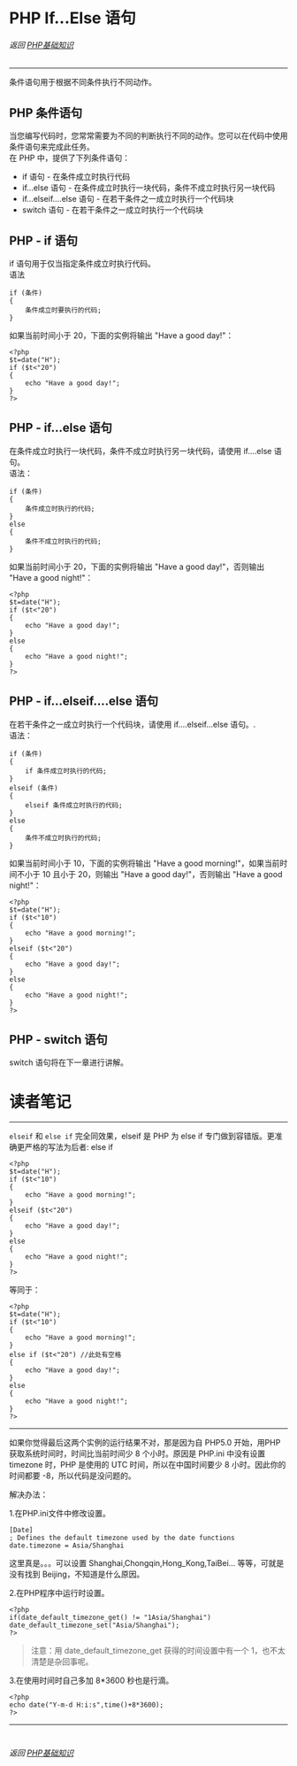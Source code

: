 # PHP If...Else 语句
###### 返回 [PHP基础知识](../PHP基础知识.md)
***


条件语句用于根据不同条件执行不同动作。


## PHP 条件语句
当您编写代码时，您常常需要为不同的判断执行不同的动作。您可以在代码中使用条件语句来完成此任务。  
在 PHP 中，提供了下列条件语句：
- if 语句 - 在条件成立时执行代码
- if...else 语句 - 在条件成立时执行一块代码，条件不成立时执行另一块代码
- if...elseif....else 语句 - 在若干条件之一成立时执行一个代码块
- switch 语句 - 在若干条件之一成立时执行一个代码块


## PHP - if 语句
if 语句用于仅当指定条件成立时执行代码。  
语法
```
if (条件)
{
    条件成立时要执行的代码;
}
```
如果当前时间小于 20，下面的实例将输出 "Have a good day!"：
```
<?php
$t=date("H");
if ($t<"20")
{
    echo "Have a good day!";
}
?>
```


## PHP - if...else 语句
在条件成立时执行一块代码，条件不成立时执行另一块代码，请使用 if....else 语句。  
语法：
```
if (条件)
{
    条件成立时执行的代码;
}
else
{
    条件不成立时执行的代码;
}
```
如果当前时间小于 20，下面的实例将输出 "Have a good day!"，否则输出 "Have a good night!"：
```
<?php
$t=date("H");
if ($t<"20")
{
    echo "Have a good day!";
}
else
{
    echo "Have a good night!";
}
?>
```


## PHP - if...elseif....else 语句
在若干条件之一成立时执行一个代码块，请使用 if....elseif...else 语句。.  
语法：
```
if (条件)
{
    if 条件成立时执行的代码;
}
elseif (条件)
{
    elseif 条件成立时执行的代码;
}
else
{
    条件不成立时执行的代码;
}
```
如果当前时间小于 10，下面的实例将输出 "Have a good morning!"，如果当前时间不小于 10 且小于 20，则输出 "Have a good day!"，否则输出 "Have a good night!"：
```
<?php
$t=date("H");
if ($t<"10")
{
    echo "Have a good morning!";
}
elseif ($t<"20")
{
    echo "Have a good day!";
}
else
{
    echo "Have a good night!";
}
?>
```


## PHP - switch 语句
switch 语句将在下一章进行讲解。




# 读者笔记
***


`elseif` 和 `else if` 完全同效果，elseif 是 PHP 为 else if 专门做到容错版。更准确更严格的写法为后者: else if  
```
<?php
$t=date("H");
if ($t<"10")
{
    echo "Have a good morning!";
}
elseif ($t<"20")
{
    echo "Have a good day!";
}
else
{
    echo "Have a good night!";
}
?>
```
等同于：
```
<?php
$t=date("H");
if ($t<"10")
{
    echo "Have a good morning!";
}
else if ($t<"20") //此处有空格
{
    echo "Have a good day!";
}
else
{
    echo "Have a good night!";
}
?>
```


***


如果你觉得最后这两个实例的运行结果不对，那是因为自 PHP5.0 开始，用PHP获取系统时间时，时间比当前时间少 8 个小时。原因是 PHP.ini 中没有设置 timezone 时，PHP 是使用的 UTC 时间，所以在中国时间要少 8 小时。因此你的时间都要 -8，所以代码是没问题的。  

解决办法：

1.在PHP.ini文件中修改设置。
```
[Date]
; Defines the default timezone used by the date functions
date.timezone = Asia/Shanghai
```
这里真是。。。可以设置 Shanghai,Chongqin,Hong_Kong,TaiBei... 等等，可就是没有找到 Beijing，不知道是什么原因。

2.在PHP程序中运行时设置。
```
<?php
if(date_default_timezone_get() != "1Asia/Shanghai") date_default_timezone_set("Asia/Shanghai");
?>
```
> 注意：用 date_default_timezone_get 获得的时间设置中有一个 1，也不太清楚是杂回事呢。

3.在使用时间时自己多加 8*3600 秒也是行滴。
```
<?php
echo date("Y-m-d H:i:s",time()+8*3600);
?>
```


***
#
###### 返回 [PHP基础知识](../PHP基础知识.md)